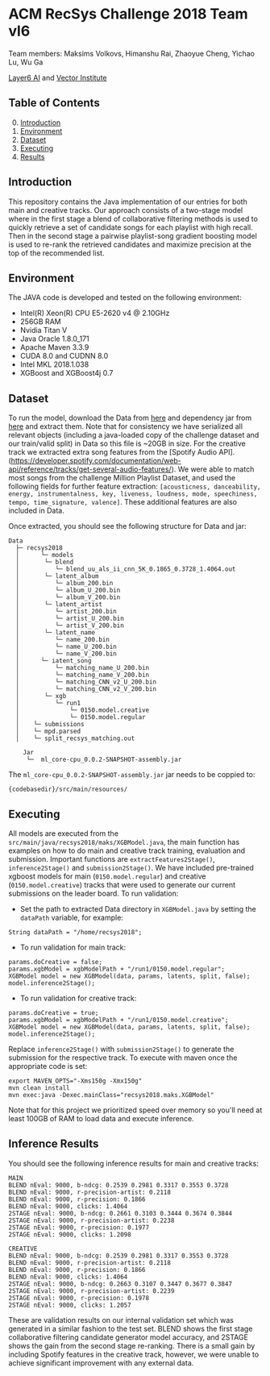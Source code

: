 <p align="center">
<a href="https://github.com/himsR/check/blob/master/logos/layer6ai-logo.png" width="180"></a>
</p>


# ACM RecSys Challenge 2018 Team vl6

Team members: Maksims Volkovs, Himanshu Rai, Zhaoyue Cheng, Yichao Lu, Wu Ga

[Layer6 AI](https://layer6.ai/) and [Vector Institute](https://vectorinstitute.ai/)

## Table of Contents  
0. [Introduction](#intro)  
1. [Environment](#env)
2. [Dataset](#dataset)
2. [Executing](#executing)
4. [Results](#results)

<a name="intro"/>

## Introduction
This repository contains the Java implementation of our entries for both main and creative tracks. Our approach consists of a two-stage model where in the first stage a blend of collaborative filtering methods is used to quickly retrieve a set of candidate songs for each playlist with high recall. Then in the second stage a pairwise playlist-song gradient boosting model is used to re-rank the retrieved candidates and maximize precision at the top of the recommended list.

<a name="env"/>

## Environment
The JAVA code is developed and tested on the following environment:
* Intel(R) Xeon(R) CPU E5-2620 v4 @ 2.10GHz
* 256GB RAM
* Nvidia Titan V
* Java Oracle 1.8.0_171
* Apache Maven 3.3.9
* CUDA 8.0 and CUDNN 8.0
* Intel MKL 2018.1.038
* XGBoost and XGBoost4j 0.7

<a name="dataset"/>

## Dataset
To run the model, download the Data from [here](https://s3.amazonaws.com/public.layer6.ai/RecSys2018/Data.tar.gz)
and dependency jar from [here](https://s3.amazonaws.com/public.layer6.ai/RecSys2018/jar.tar.gz)
and extract them. Note that for consistency we have serialized all relevant objects (including a java-loaded copy of the challenge dataset and our train/valid split) in Data so this file is ~20GB in size. For the creative track we extracted extra song features from the [Spotify Audio API].
(https://developer.spotify.com/documentation/web-api/reference/tracks/get-several-audio-features/). We were able to match most songs from the challenge Million Playlist Dataset, and used the following fields for further feature extraction: `[acousticness, danceability, energy, instrumentalness, key, liveness, loudness, mode, speechiness, tempo, time_signature, valence]`. These additional features are also included in Data.

Once extracted, you should see the following structure for Data and jar:
```
Data
  ├─ recsys2018
  │      └─ models
  │       └─ blend
  │          └─ blend_uu_als_ii_cnn_5K_0.1865_0.3728_1.4064.out
  │       └─ latent_album
  │          └─ album_200.bin
  │          └─ album_U_200.bin
  │          └─ album_V_200.bin
  │       └─ latent_artist
  │          └─ artist_200.bin
  │          └─ artist_U_200.bin
  │          └─ artist_V_200.bin
  │       └─ latent_name
  │          └─ name_200.bin
  │          └─ name_U_200.bin
  │          └─ name_V_200.bin
  │      └─ iatent_song
  │          └─ matching_name_U_200.bin
  │          └─ matching_name_V_200.bin
  │          └─ matching_CNN_v2_U_200.bin
  │          └─ matching_CNN_v2_V_200.bin
  │       └─ xgb
  │          └─ run1
  │              └─ 0150.model.creative
  │              └─ 0150.model.regular
  │    └─ submissions
  │    └─ mpd.parsed
  │    └─ split_recsys_matching.out

```
```
    Jar
     └─  ml_core-cpu_0.0.2-SNAPSHOT-assembly.jar 
```
The `ml_core-cpu_0.0.2-SNAPSHOT-assembly.jar` jar needs to be coppied to:
```
{codebasedir}/src/main/resources/
```

<a name="executing"/>

## Executing
All models are executed from the `src/main/java/recsys2018/maks/XGBModel.java`, the main function has examples on 
how to do main and creative track training, evaluation and submission. Important functions are `extractFeatures2Stage()`, `inference2Stage()` and `submission2Stage()`. We have included pre-trained xgboost models for main (`0150.model.regular`) and creative (`0150.model.creative`) tracks that were used to generate our current submissions on the leader board. To run validation:

* Set the path to extracted Data directory in `XGBModel.java` by setting the `dataPath` variable, for example:
```
String dataPath = "/home/recsys2018";
```

* To run validation for main track:
```
params.doCreative = false;
params.xgbModel = xgbModelPath + "/run1/0150.model.regular";
XGBModel model = new XGBModel(data, params, latents, split, false);
model.inference2Stage();
```
* To run validation for creative track:
```
params.doCreative = true;
params.xgbModel = xgbModelPath + "/run1/0150.model.creative";
XGBModel model = new XGBModel(data, params, latents, split, false);
model.inference2Stage();
```
Replace `inference2Stage()` with `submission2Stage()` to generate the submission for the respective track. To execute with maven once the appropriate code is set:

```
export MAVEN_OPTS="-Xms150g -Xmx150g"
mvn clean install
mvn exec:java -Dexec.mainClass="recsys2018.maks.XGBModel" 
```

Note that for this project we prioritized speed over memory so you'll need at least 100GB of RAM to load data and execute inference.


## Inference Results

You should see the following inference results for main and creative tracks:

```
MAIN
BLEND nEval: 9000, b-ndcg: 0.2539 0.2981 0.3317 0.3553 0.3728
BLEND nEval: 9000, r-precision-artist: 0.2118
BLEND nEval: 9000, r-precision: 0.1866
BLEND nEval: 9000, clicks: 1.4064
2STAGE nEval: 9000, b-ndcg: 0.2661 0.3103 0.3444 0.3674 0.3844
2STAGE nEval: 9000, r-precision-artist: 0.2238
2STAGE nEval: 9000, r-precision: 0.1977
2STAGE nEval: 9000, clicks: 1.2098

```
```
CREATIVE
BLEND nEval: 9000, b-ndcg: 0.2539 0.2981 0.3317 0.3553 0.3728
BLEND nEval: 9000, r-precision-artist: 0.2118
BLEND nEval: 9000, r-precision: 0.1866
BLEND nEval: 9000, clicks: 1.4064
2STAGE nEval: 9000, b-ndcg: 0.2663 0.3107 0.3447 0.3677 0.3847
2STAGE nEval: 9000, r-precision-artist: 0.2239
2STAGE nEval: 9000, r-precision: 0.1978
2STAGE nEval: 9000, clicks: 1.2057

```
These are validation results on our internal validation set which was generated in a similar fashion to the test set. BLEND shows the first stage collaborative filtering candidate generator model accuracy, and 2STAGE shows the gain from the second stage re-ranking. There is a small gain by including Spotify features in the creative track, however, we were unable to achieve significant improvement with any external data.

